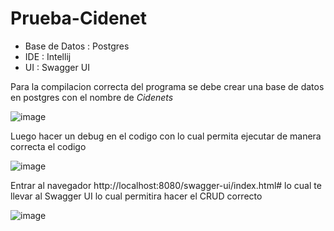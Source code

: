 # Prueba-Cidenet

- Base de Datos : Postgres
- IDE : Intellij
- UI : Swagger UI

Para la compilacion correcta del programa se debe crear una base de datos en postgres con el nombre de *Cidenets*

![image](https://user-images.githubusercontent.com/70497262/229597934-84937c35-1011-48a5-9ab5-c5492aebec81.png)


Luego hacer un debug en el codigo con lo cual permita ejecutar de manera correcta el codigo

![image](https://user-images.githubusercontent.com/70497262/229598042-192e8dda-5df6-44ec-b879-e521d78faa56.png)

Entrar al navegador http://localhost:8080/swagger-ui/index.html# lo cual te llevar al Swagger UI lo cual permitira hacer el CRUD correcto

![image](https://user-images.githubusercontent.com/70497262/229598097-6e1faf33-1612-47e1-b445-82347535515d.png)
